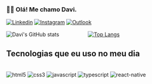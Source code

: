 ### 🤙🏻 Olá! Me chamo Davi.

[![Linkedin](https://img.shields.io/badge/LinkedIn-0077B5?style=for-the-badge&logo=linkedin&logoColor=white)](https://www.linkedin.com/in/davi-brandão-de-jesus-272879249/) [![Instagram](https://img.shields.io/badge/Instagram-E4405F?style=for-the-badge&logo=instagram&logoColor=white)](https://www.instagram.com/davi.dbj/) [![Outlook](https://img.shields.io/badge/Microsoft_Outlook-0078D4?style=for-the-badge&logo=microsoft-outlook&logoColor=white)](https://mailto:@davi3388@outlook.com) 

![Davi's GitHub stats](https://github-readme-stats.vercel.app/api?username=brandaodavi&show_icons=true&theme=tokyonight)ㅤㅤㅤㅤㅤㅤ[![Top Langs](https://github-readme-stats.vercel.app/api/top-langs/?username=brandaodavi&layout=donut)](https://github.com/brandaodavi/github-readme-stats)

## Tecnologias que eu uso no meu dia

<div style="display: inline_block"><br/>
    <img align="center" alt="html5" src="https://img.shields.io/badge/HTML5-E34F26?style=for-the-badge&logo=html5&logoColor=white"/>
    <img align="center" alt="css3" src="https://img.shields.io/badge/CSS3-1572B6?style=for-the-badge&logo=css3&logoColor=white"/>
    <img align="center" alt="javascript" src="https://img.shields.io/badge/JavaScript-F7DF1E?style=for-the-badge&logo=javascript&logoColor=black"/>
    <img align="center" alt="typescript" src="https://img.shields.io/badge/TypeScript-007ACC?style=for-the-badge&logo=typescript&logoColor=white"/>
    <img align="center" alt="react-native" src="https://img.shields.io/badge/React_Native-20232A?style=for-the-badge&logo=react&logoColor=61DAFB"/>
</div>
